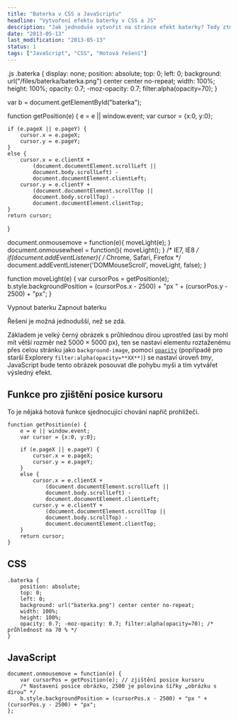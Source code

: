 ```yaml
---
title: "Baterka v CSS a JavaScriptu"
headline: "Vytvoření efektu baterky v CSS a JS"
description: "Jak jednoduše vytvořit na stránce efekt baterky? Tedy ztmavit web a prohlížet ho jakýmsi průzorem."
date: "2013-05-13"
last_modification: "2013-05-13"
status: 1
tags: ["JavaScript", "CSS", "Hotová řešení"]
---
```


.js .baterka {
    display: none;
    position: absolute; 
    top: 0; 
    left: 0; 
    background: url("/files/baterka/baterka.png") center center no-repeat; 
    width: 100%; 
    height: 100%; 
    opacity: 0.7; -moz-opacity: 0.7; filter:alpha(opacity=70);
}

var b = document.getElementById("baterka");

function getPosition(e) {
    e = e || window.event;
    var cursor = {x:0, y:0};

    if (e.pageX || e.pageY) {
        cursor.x = e.pageX;
        cursor.y = e.pageY;
    } 
    else {
        cursor.x = e.clientX + 
            (document.documentElement.scrollLeft || 
            document.body.scrollLeft) - 
            document.documentElement.clientLeft;
        cursor.y = e.clientY + 
            (document.documentElement.scrollTop || 
            document.body.scrollTop) - 
            document.documentElement.clientTop;
    }
    return cursor;
}
  
document.onmousemove = function(e){ moveLight(e); }
document.onmousewheel = function(){ moveLight(); } /* IE7, IE8 */
if(document.addEventListener){ /* Chrome, Safari, Firefox */
    document.addEventListener('DOMMouseScroll', moveLight, false);
}

function moveLight(e) {
    var cursorPos = getPosition(e);
    b.style.backgroundPosition = (cursorPos.x - 2500) + "px " + (cursorPos.y - 2500) + "px";
}

Vypnout baterku
Zapnout baterku

Řešení je možná jednodušší, než se zdá.

Základem je velký černý obrázek s průhlednou dírou uprostřed (asi by mohl mít větší rozměr než 5000 × 5000 px),
ten se nastaví elementu roztaženému přes celou stránku jako `background-image`,
  pomocí [`opacity`](/opacity) (popřípadě pro starší Explorery `filter:alpha(opacity=**XX**)`) se nastaví úroveň *tmy*,
JavaScript bude tento obrázek posouvat dle pohybu myši a tím vytvářet výsledný efekt.

## Funkce pro zjištění posice kursoru

To je nějaká hotová funkce sjednocující chování napříč prohlížeči.
```
function getPosition(e) {
    e = e || window.event;
    var cursor = {x:0, y:0};

    if (e.pageX || e.pageY) {
        cursor.x = e.pageX;
        cursor.y = e.pageY;
    } 
    else {
        cursor.x = e.clientX + 
            (document.documentElement.scrollLeft || 
            document.body.scrollLeft) - 
            document.documentElement.clientLeft;
        cursor.y = e.clientY + 
            (document.documentElement.scrollTop || 
            document.body.scrollTop) - 
            document.documentElement.clientTop;
    }
    return cursor;
}
```

## CSS

```
.baterka {
    position: absolute; 
    top: 0; 
    left: 0; 
    background: url("baterka.png") center center no-repeat; 
    width: 100%; 
    height: 100%; 
    opacity: 0.7; -moz-opacity: 0.7; filter:alpha(opacity=70); /* průhlednost na 70 % */
}
```

## JavaScript

```
document.onmousemove = function(e) {
    var cursorPos = getPosition(e); // zjištění posice kursoru
    /* Nastavení posice obrázku, 2500 je polovina šířky „obrázku s dírou“ */
    b.style.backgroundPosition = (cursorPos.x - 2500) + "px " + (cursorPos.y - 2500) + "px";
};
```